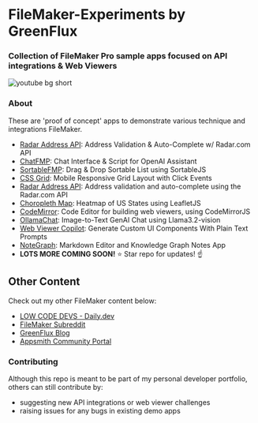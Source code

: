 # FileMaker-Experiments by GreenFlux
### Collection of FileMaker Pro sample apps focused on API integrations & Web Viewers
![youtube bg short](https://github.com/user-attachments/assets/da3cb064-8ed4-40d8-baeb-1d23105c37bf)

### About
These are 'proof of concept' apps to demonstrate various technique and integrations FileMaker.  

- [Radar Address API](Radar%20Address%20API/): Address Validation & Auto-Complete w/ Radar.com API
- [ChatFMP](ChatFMP/): Chat Interface & Script for OpenAI Assistant
- [SortableFMP](SortableFMP/): Drag & Drop Sortable List using SortableJS
- [CSS Grid](CSS%20Grid): Mobile Responsive Grid Layout with Click Events
- [Radar Address API](Radar%20Address%20API): Address validation and auto-complete using the Radar.com API
- [Choropleth Map](Choropleth%20Map): Heatmap of US States using LeafletJS
- [CodeMirror](CodeMirror): Code Editor for building web viewers, using CodeMirrorJS
- [OllamaChat](OllamaChat): Image-to-Text GenAI Chat using Llama3.2-vision
- [Web Viewer Copilot](Web%20Viewer%20Copilot): Generate Custom UI Components With Plain Text Prompts
- [NoteGraph](NoteGraph): Markdown Editor and Knowledge Graph Notes App
- **LOTS MORE COMING SOON!** ⭐️ Star repo for updates! ☝️

## Other Content
Check out my other FileMaker content below:
- [LOW CODE DEVS - Daily.dev](https://app.daily.dev/squads/lowcodedevs)
- [FileMaker Subreddit](https://www.reddit.com/r/FileMaker/search/?q=author%3AHomeBrewDude&restrict_sr=1)
- [GreenFlux Blog](https://blog.greenflux.us/)
- [Appsmith Community Portal](https://community.appsmith.com/tag/filemaker)
### Contributing
Although this repo is meant to be part of my personal developer portfolio, others can still contribute by:
- suggesting new API integrations or web viewer challenges
- raising issues for any bugs in existing demo apps

